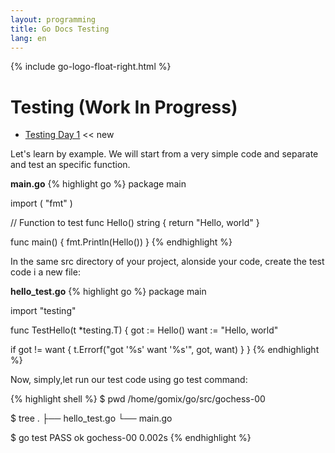 ```yaml
---
layout: programming
title: Go Docs Testing
lang: en
---
```

{% include go-logo-float-right.html %}

# Testing (Work In Progress)

* [Testing Day 1](day-1.html) <span class="badge badge-primary"><< new</span>


Let's learn by example. 
We will start from a very simple code and separate and test an specific function.

**main.go**
{% highlight go %}
package main

import (
   "fmt"
)

// Function to test
func Hello() string {
  return "Hello, world"
}

func main() {
  fmt.Println(Hello())
}
{% endhighlight %}

In the same src directory of your project, alonside your code, create the test code i a new file:

**hello_test.go**
{% highlight go %}
package main

import "testing"

func TestHello(t *testing.T) {
  got := Hello()
  want := "Hello, world"

  if got != want {
    t.Errorf("got '%s' want '%s'", got, want)
  }
}
{% endhighlight %}

Now, simply,let run our test code using go test command:

{% highlight shell %}
$ pwd
/home/gomix/go/src/gochess-00

$ tree
.
├── hello_test.go
└── main.go

$ go test
PASS
ok      gochess-00      0.002s
{% endhighlight %}

